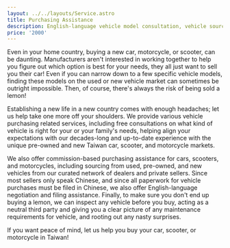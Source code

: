 ```yaml
---
layout: ../../layouts/Service.astro
title: Purchasing Assistance
description: English-language vehicle model consultation, vehicle sourcing, purchase filing, and inspection service.
price: '2000'
---
```


Even in your home country, buying a new car, motorcycle, or scooter, can be daunting. Manufacturers aren't interested
in working together to help you figure out which option is best for your needs, they all just want to sell you their
car!  Even if you can narrow down to a few specific vehicle models, finding these models on the used or new vehicle
market can sometimes be outright impossible. Then, of course, there's always the risk of being sold a lemon!

Establishing a new life in a new country comes with enough headaches; let us help take one more off your shoulders.
We provide various vehicle purchasing related services, including free consultations on what kind of vehicle is
right for your or your family's needs, helping align your expectations with our decades-long and up-to-date
experience with the unique pre-owned and new Taiwan car, scooter, and motorcycle markets.

We also offer commission-based purchasing assistance for cars, scooters, and motorcycles, including sourcing
from used, pre-owned, and new vehicles from our curated network of dealers and private sellers. Since most
sellers only speak Chinese, and since all paperwork for vehicle purchases must be filed in Chinese, we also
offer English-language negotiation and filing assistance. Finally, to make sure you don't end up buying a
lemon, we can inspect any vehicle before you buy, acting as a neutral third party and giving you a clear
picture of any maintenance requirements for vehicle, and rooting out any nasty surprises.

If you want peace of mind, let us help you buy your car, scooter, or motorcycle in Taiwan!
